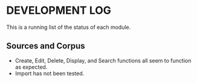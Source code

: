 # DEVELOPMENT LOG

This is a running list of the status of each module.

## Sources and Corpus

- Create, Edit, Delete, Display, and Search functions all seem to function as expected.
- Import has not been tested.

